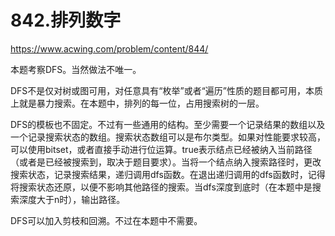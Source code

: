 842.排列数字
==
https://www.acwing.com/problem/content/844/

本题考察DFS。当然做法不唯一。

DFS不是仅对树或图可用，对任意具有“枚举”或者“遍历”性质的题目都可用，本质上就是暴力搜索。在本题中，排列的每一位，占用搜索树的一层。

DFS的模板也不固定。不过有一些通用的结构。至少需要一个记录结果的数组以及一个记录搜索状态的数组。搜索状态数组可以是布尔类型。如果对性能要求较高，可以使用bitset，或者直接手动进行位运算。true表示结点已经被纳入当前路径（或者是已经被搜索到，取决于题目要求）。当将一个结点纳入搜索路径时，更改搜索状态，记录搜索结果，递归调用dfs函数。在退出递归调用的dfs函数时，记得将搜索状态还原，以便不影响其他路径的搜索。当dfs深度到底时（在本题中是搜索深度大于n时），输出路径。

DFS可以加入剪枝和回溯。不过在本题中不需要。
